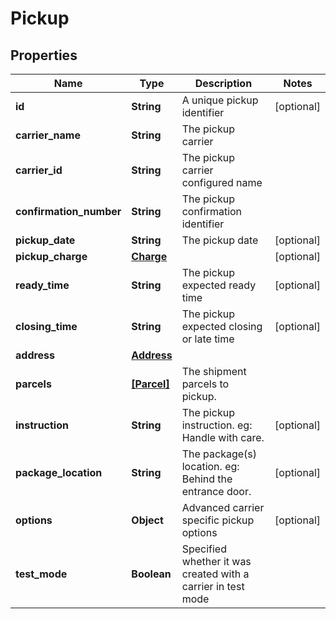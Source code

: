 # Pickup

## Properties
Name | Type | Description | Notes
------------ | ------------- | ------------- | -------------
**id** | **String** | A unique pickup identifier | [optional] 
**carrier_name** | **String** | The pickup carrier | 
**carrier_id** | **String** | The pickup carrier configured name | 
**confirmation_number** | **String** | The pickup confirmation identifier | 
**pickup_date** | **String** | The pickup date | [optional] 
**pickup_charge** | [**Charge**](Charge.md) |  | [optional] 
**ready_time** | **String** | The pickup expected ready time | [optional] 
**closing_time** | **String** | The pickup expected closing or late time | [optional] 
**address** | [**Address**](Address.md) |  | 
**parcels** | [**[Parcel]**](Parcel.md) | The shipment parcels to pickup. | 
**instruction** | **String** |  The pickup instruction.  eg: Handle with care.  | [optional] 
**package_location** | **String** |  The package(s) location.  eg: Behind the entrance door.  | [optional] 
**options** | **Object** | Advanced carrier specific pickup options | [optional] 
**test_mode** | **Boolean** | Specified whether it was created with a carrier in test mode | 
